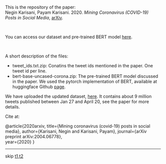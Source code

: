  This is the repository of the paper:<br/>
 Negin Karisani, Payam Karisani. 2020. *Mining Coronavirus (COVID-19) Posts in Social Media*, [arXiv](https://arxiv.org/abs/2004.06778).

<br/>

You can access our dataset and pre-trained BERT model [here](https://figshare.com/articles/dataset/Mining_Coronavirus_COVID-19_Posts_in_Social_Media/12597755).

<br/>

A short description of the files: <br/>
- tweet_ids.txt.zip: Conatins the tweet ids mentioned in the paper. One tweet id per line.
- bert-base-uncased-corona.zip: The pre-trained BERT model discussed in the paper. We used the pytorch implementation of BERT, available at huggingface Github [page](https://github.com/huggingface/transformers).

We have uploaded the updated dataset,  [here](https://figshare.com/articles/dataset/Mining_Coronavirus_COVID-19_Posts_in_Social_Media/12597755). It contains about 9 million tweets published between Jan 27 and April 20, see the paper for more details.

Cite at:

@article{2020arxiv,
  title={Mining coronavirus (covid-19) posts in social media},
  author={Karisani, Negin and Karisani, Payam},
  journal={arXiv preprint arXiv:2004.06778},  
  year={2020}
}


----
skip
[t1](https://www.mdpi.com/1999-4893/13/12/339/htm),[t2](https://www.mdpi.com/2227-9709/7/3/35/htm)



